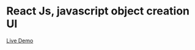 # React Js, javascript object creation UI
[Live Demo](https://golobro.github.io/react-js-obj-create-ui/)
